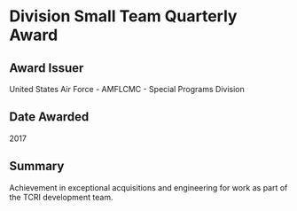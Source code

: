 # Division Small Team Quarterly Award

## Award Issuer

United States Air Force - AMFLCMC - Special Programs Division

## Date Awarded

2017

## Summary

Achievement in exceptional acquisitions and engineering for work as part of the TCRI development team.

